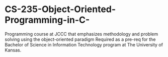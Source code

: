 # CS-235-Object-Oriented-Programming-in-C-
Programming course at JCCC that emphasizes methodology and problem solving using the object-oriented paradigm
Required as a pre-req for the Bachelor of Science in Information Technology program at The University of Kansas.
